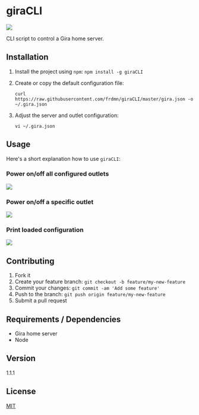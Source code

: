 # giraCLI

![](http://i.imgur.com/K4SLIZp.png)

CLI script to control a Gira home server.

## Installation

1. Install the project using `npm`:
  `npm install -g giraCLI`
2. Create or copy the default configuration file:

    ```
    curl https://raw.githubusercontent.com/frdmn/giraCLI/master/gira.json -o ~/.gira.json
    ```

3. Adjust the server and outlet configuration:

    ```
    vi ~/.gira.json
    ```

## Usage

Here's a short explanation how to use `giraCLI`:

### Power on/off all configured outlets

![](http://i.imgur.com/K4SLIZp.png)

### Power on/off a specific outlet

![](http://i.imgur.com/euqYRtn.png)

### Print loaded configuration

![](http://i.imgur.com/o4NOcLk.png)

## Contributing

1. Fork it
2. Create your feature branch: `git checkout -b feature/my-new-feature`
3. Commit your changes: `git commit -am 'Add some feature'`
4. Push to the branch: `git push origin feature/my-new-feature`
5. Submit a pull request

## Requirements / Dependencies

* Gira home server
* Node

## Version

1.1.1

## License

[MIT](LICENSE)
